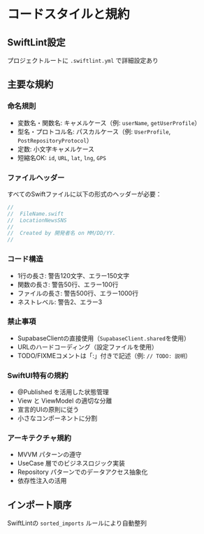 # コードスタイルと規約

## SwiftLint設定
プロジェクトルートに `.swiftlint.yml` で詳細設定あり

## 主要な規約

### 命名規則
- 変数名・関数名: キャメルケース（例: `userName`, `getUserProfile`）
- 型名・プロトコル名: パスカルケース（例: `UserProfile`, `PostRepositoryProtocol`）
- 定数: 小文字キャメルケース
- 短縮名OK: `id`, `URL`, `lat`, `lng`, `GPS`

### ファイルヘッダー
すべてのSwiftファイルに以下の形式のヘッダーが必要：
```swift
//
//  FileName.swift
//  LocationNewsSNS
//
//  Created by 開発者名 on MM/DD/YY.
//
```

### コード構造
- 1行の長さ: 警告120文字、エラー150文字
- 関数の長さ: 警告50行、エラー100行
- ファイルの長さ: 警告500行、エラー1000行
- ネストレベル: 警告2、エラー3

### 禁止事項
- SupabaseClientの直接使用（`SupabaseClient.shared`を使用）
- URLのハードコーディング（設定ファイルを使用）
- TODO/FIXMEコメントは「:」付きで記述（例: `// TODO: 説明`）

### SwiftUI特有の規約
- @Published を活用した状態管理
- View と ViewModel の適切な分離
- 宣言的UIの原則に従う
- 小さなコンポーネントに分割

### アーキテクチャ規約
- MVVM パターンの遵守
- UseCase 層でのビジネスロジック実装
- Repository パターンでのデータアクセス抽象化
- 依存性注入の活用

## インポート順序
SwiftLintの `sorted_imports` ルールにより自動整列